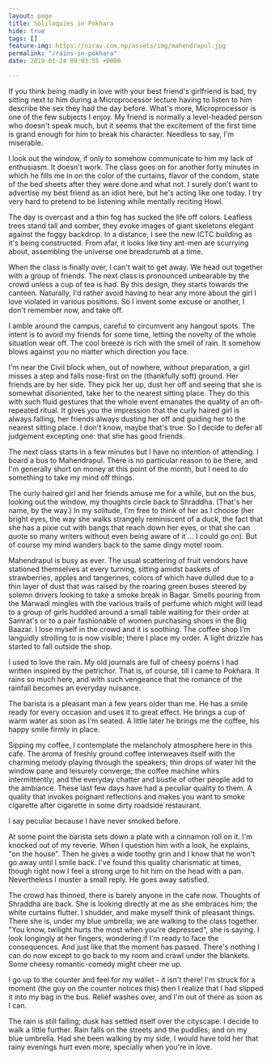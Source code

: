 ```yaml
---
layout: page
title: Soliloquies in Pokhara
hide: true
tags: []
feature-img: https://nirav.com.np/assets/img/mahendrapul.jpg
permalink: "/rains-in-pokhara"
date: 2019-01-24 09:03:55 +0000

---
```

If you think being madly in love with your best friend's girlfriend is bad, try sitting next to him during a Microprocessor lecture having to listen to him describe the sex they had the day before. What's more, Microprocessor is one of the few subjects I enjoy. My friend is normally a level-headed person who doesn't speak much, but it seems that the excitement of the first time is grand enough for him to break his character. Needless to say, I'm miserable.

I look out the window, if only to somehow communicate to him my lack of enthusiasm. It doesn't work. The class goes on for another forty minutes in which he fills me in on the color of the curtains, flavor of the condom, state of the bed sheets after they were done and what not. I surely don't want to advertise my best friend as an idiot here, but he's acting like one today. I try very hard to pretend to be listening while mentally reciting Howl.

The day is overcast and a thin fog has sucked the life off colors. Leafless trees stand tall and somber, they evoke images of giant skeletons elegant against the foggy backdrop. In a distance, I see the new ICTC building as it's being constructed. From afar, it looks like tiny ant-men are scurrying about, assembling the universe one breadcrumb at a time.

When the class is finally over, I can't wait to get away. We head out together with a group of friends. The next class is pronounced unbearable by the crowd unless a cup of tea is had. By this design, they starts towards the canteen. Naturally, I'd rather avoid having to hear any more about the girl I love violated in various positions. So I invent some excuse or another, I don't remember now, and take off.

I amble around the campus, careful to circumvent any hangout spots. The intent is to avoid my friends for some time, letting the novelty of the whole situation wear off. The cool breeze is rich with the smell of rain. It somehow blows against you no matter which direction you face.

I'm near the Civil block when, out of nowhere, without preparation, a girl misses a step and falls nose-first on the (thankfully soft) ground. Her friends are by her side. They pick her up, dust her off and seeing that she is somewhat disoriented, take her to the nearest sitting place. They do this with such fluid gestures that the whole event emanates the quality of an oft-repeated ritual. It gives you the impression that the curly haired girl is always falling, her friends always dusting her off and guiding her to the nearest sitting place. I don't know, maybe that's true. So I decide to defer all judgement excepting one: that she has good friends.

The next class starts in a few minutes but I have no intention of attending. I board a bus to Mahendrapul. There is no particular reason to be there, and I'm generally short on money at this point of the month, but I need to do something to take my mind off things.

The curly haired girl and her friends amuse me for a while, but on the bus, looking out the window, my thoughts circle back to Shraddha. (That's her name, by the way.) In my solitude, I'm free to think of her as I choose (her bright eyes, the way she walks strangely reminiscent of a duck, the fact that she has a pixie cut with bangs that reach down her eyes, or that she can quote so many writers without even being aware of it ... I could go on). But of course my mind wanders back to the same dingy motel room.

Mahendrapul is busy as ever. The usual scattering of fruit vendors have stationed themselves at every turning, sitting amidst baskets of strawberries, apples and tangerines, colors of which have dulled due to a thin layer of dust that was raised by the roaring green buses steered by solemn drivers looking to take a smoke break in Bagar. Smells pouring from the Marwadi mingles with the various trails of perfume which might will lead to a group of girls huddled around a small table waiting for their order at Samrat's or to a pair fashionable of women purchasing shoes in the Big Baazar. I lose myself in the crowd and it is soothing. The coffee shop I'm languidly strolling to is now visible; there I place my order. A light drizzle has started to fall outside the shop.

I used to love the rain. My old journals are full of cheesy poems I had written inspired by the petrichor. That is, of course, till I came to Pokhara. It rains so much here, and with such vengeance that the romance of the rainfall becomes an everyday nuisance.

The barista is a pleasant man a few years older than me. He has a smile ready for every occasion and uses it to great effect. He brings a cup of warm water as soon as I'm seated. A little later he brings me the coffee, his happy smile firmly in place.

Sipping my coffee, I contemplate the melancholy atmosphere here in this cafe. The aroma of freshly ground coffee interweaves itself with the charming melody playing through the speakers; thin drops of water hit the window pane and leisurely converge; the coffee machine whirs intermittently; and the everyday chatter and bustle of other people add to the ambiance. These last few days have had a peculiar quality to them. A quality that invokes poignant reflections and makes you want to smoke cigarette after cigarette in some dirty roadside restaurant.

I say peculiar because I have never smoked before.

At some point the barista sets down a plate with a cinnamon roll on it. I'm knocked out of my reverie. When I question him with a look, he explains, "on the house". Then he gives a wide toothy grin and I know that he won't go away until I smile back. I've found this quality charismatic at times, though right now I feel a strong urge to hit him on the head with a pan. Nevertheless I muster a small reply. He goes away satisfied.

The crowd has thinned, there is barely anyone in the cafe now. Thoughts of Shraddha are back. She is looking directly at me as she embraces him; the white curtains flutter. I shudder, and make myself think of pleasant things. There she is, under my blue umbrella; we are walking to the class together. "You know, twilight hurts the most when you're depressed", she is saying. I look longingly at her fingers, wondering if I'm ready to face the consequences. And just like that the moment has passed. There's nothing I can do now except to go back to my room and crawl under the blankets. Some cheesy romantic-comedy might cheer me up.

I go up to the counter and feel for my wallet - it isn't there! I'm struck for a moment (the guy on the counter notices this) then I realize that I had slipped it into my bag in the bus. Relief washes over, and I'm out of there as soon as I can.

The rain is still falling; dusk has settled itself over the cityscape. I decide to walk a little further. Rain falls on the streets and the puddles; and on my blue umbrella. Had she been walking by my side, I would have told her that rainy evenings hurt even more, specially when you're in love.